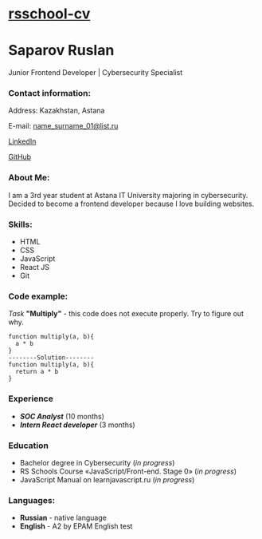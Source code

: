 # [rsschool-cv](https://braverhino.github.io/rsschool-cv/cv)

# Saparov Ruslan

Junior Frontend Developer | Cybersecurity Specialist

### Contact information:

Address: Kazakhstan, Astana

E-mail: name_surname_01@list.ru

[LinkedIn](https://www.linkedin.com/in/ruslan-saparov-537027239/)

[GitHub](https://github.com/braverhino)

### About Me:

I am a 3rd year student at Astana IT University majoring in cybersecurity. Decided to become a frontend developer because I love building websites.

### Skills:
* HTML
* CSS
* JavaScript
* React JS
* Git

### Code example:

_Task_ **"Multiply"** - this code does not execute properly. Try to figure out why.

```
function multiply(a, b){
  a * b
}
--------Solution--------
function multiply(a, b){
  return a * b
}
```

### Experience

* _**SOC Analyst**_ (10 months)
* _**Intern React developer**_ (3 months)

### Education

* Bachelor degree in Cybersecurity (_in progress_)
* RS Schools Course «JavaScript/Front-end. Stage 0» (_in progress_)
* JavaScript Manual on learnjavascript.ru (_in progress_)

### Languages:

* **Russian** - native language
* **English** - A2 by EPAM English test